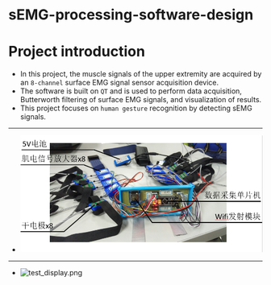 # sEMG-processing-software-design
# Project introduction
* In this project, the muscle signals of the upper extremity are acquired by an `8-channel` surface EMG signal sensor acquisition device.
* The software is built on `QT` and is used to perform data acquisition, Butterworth filtering of surface EMG signals, and visualization of results.
* This project focuses on `human gesture` recognition by detecting sEMG signals.
---
- ![emg.png](emg.png)
---
- ![test_display.png](test_display.png)
